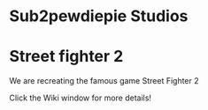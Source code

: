 # Sub2pewdiepie Studios



# Street fighter 2

We are recreating the famous game Street Fighter 2

Click the Wiki window for more details!




